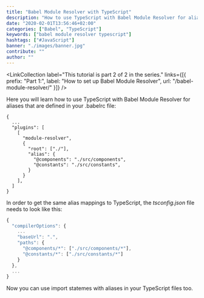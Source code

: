 ```yaml
---
title: "Babel Module Resolver with TypeScript"
description: "How to use TypeScript with Babel Module Resolver for aliases that are defined in your .babelrc file ..."
date: "2020-02-01T13:56:46+02:00"
categories: ["Babel", "TypeScript"]
keywords: ["babel module resolver typescript"]
hashtags: ["#JavaScript"]
banner: "./images/banner.jpg"
contribute: ""
author: ""
---
```




<LinkCollection label="This tutorial is part 2 of 2 in the series." links={[{ prefix: "Part 1:", label: "How to set up Babel Module Resolver", url: "/babel-module-resolver/" }]} />

Here you will learn how to use TypeScript with Babel Module Resolver for aliases that are defined in your .babelrc file:

```javascript{}
{
  ...
  "plugins": [
    [
      "module-resolver",
      {
        "root": ["./"],
        "alias": {
          "@components": "./src/components",
          "@constants": "./src/constants",
        }
      }
    ],
  ]
}
```

In order to get the same alias mappings to TypeScript, the *tsconfig.json* file needs to look like this:

```javascript
{
  "compilerOptions": {
    ...
    "baseUrl": ".",
    "paths": {
      "@components/*": ["./src/components/*"],
      "@constants/*": ["./src/constants/*"]
    }
  },
  ...
}
```

Now you can use import statemes with aliases in your TypeScript files too.
